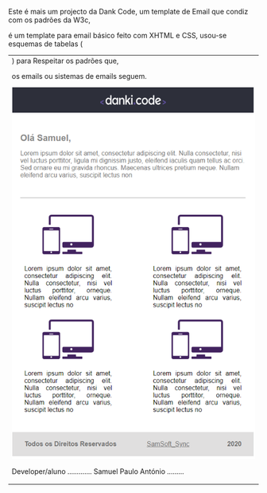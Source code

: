 Este é mais um projecto da Dank Code, um template de Email que condiz com os padrões da W3c,

é um template para email básico feito com XHTML  e CSS, usou-se esquemas de tabelas (<table> <tr> <td>) para Respeitar os padrões que,
 
os emails ou sistemas de emails seguem.

![tamplete](https://github.com/samuelpauloantonio/Template_email/blob/master/imgSite.PNG)
 

Developer/aluno  ............. Samuel Paulo António .........
